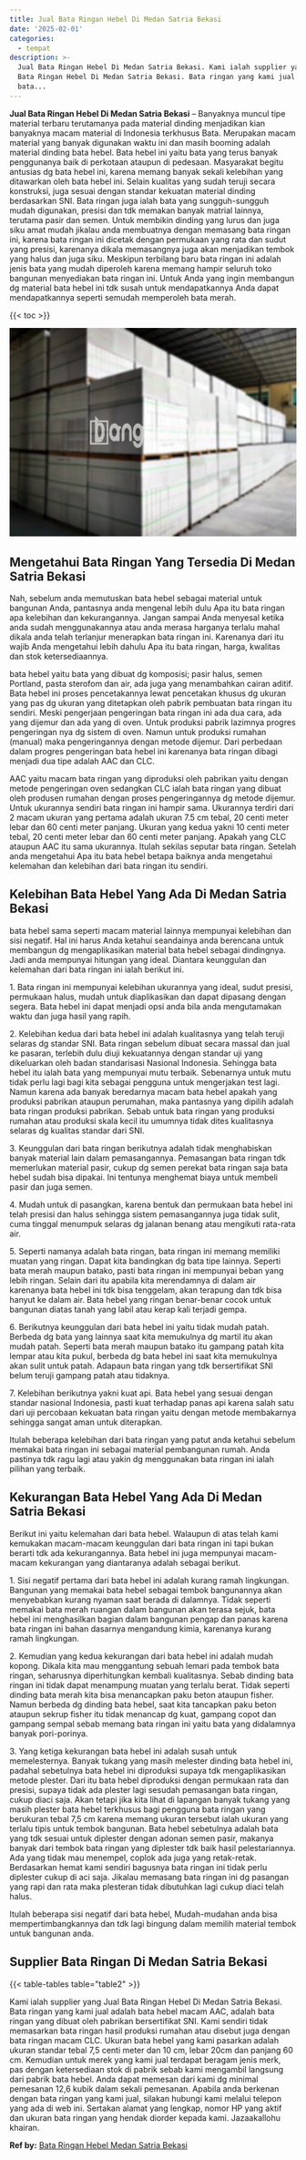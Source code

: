 ```yaml
---
title: Jual Bata Ringan Hebel Di Medan Satria Bekasi
date: '2025-02-01'
categories:
  - tempat
description: >-
  Jual Bata Ringan Hebel Di Medan Satria Bekasi. Kami ialah supplier yang Jual
  Bata Ringan Hebel Di Medan Satria Bekasi. Bata ringan yang kami jual adalah
  bata...
---
```


**Jual Bata Ringan Hebel Di Medan Satria Bekasi** – Banyaknya muncul tipe material terbaru terutamanya pada material dinding menjadikan kian banyaknya macam material di Indonesia terkhusus Bata. Merupakan macam material yang banyak digunakan waktu ini dan masih booming adalah material dinding bata hebel. Bata hebel ini yaitu bata yang terus banyak penggunanya baik di perkotaan ataupun di pedesaan. Masyarakat begitu antusias dg bata hebel ini, karena memang banyak sekali kelebihan yang ditawarkan oleh bata hebel ini. Selain kualitas yang sudah teruji secara konstruksi, juga sesuai dengan standar kekuatan material dinding berdasarkan SNI. Bata ringan juga ialah bata yang sungguh-sungguh mudah digunakan, presisi dan tdk memakan banyak matrial lainnya, terutama pasir dan semen. Untuk membikin dinding yang lurus dan juga siku amat mudah jikalau anda membuatnya dengan memasang bata ringan ini, karena bata ringan ini dicetak dengan permukaan yang rata dan sudut yang presisi, karenanya dikala memasangnya juga akan menjadikan tembok yang halus dan juga siku. Meskipun terbilang baru bata ringan ini adalah jenis bata yang mudah diperoleh karena memang hampir seluruh toko bangunan menyediakan bata ringan ini. Untuk Anda yang ingin membangun dg material bata hebel ini tdk susah untuk mendapatkannya Anda dapat mendapatkannya seperti semudah memperoleh bata merah.

{{< toc >}}

![Jual Bata Ringan Hebel Di Medan Satria Bekasi](/images/jual-hebel-murah-29.png)

## Mengetahui Bata Ringan Yang Tersedia Di Medan Satria Bekasi

Nah, sebelum anda memutuskan bata hebel sebagai material untuk bangunan Anda, pantasnya anda mengenal lebih dulu Apa itu bata ringan apa kelebihan dan kekurangannya. Jangan sampai Anda menyesal ketika anda sudah menggunakannya atau anda merasa harganya terlalu mahal dikala anda telah terlanjur menerapkan bata ringan ini. Karenanya dari itu wajib Anda mengetahui lebih dahulu Apa itu bata ringan, harga, kwalitas dan stok ketersediaannya.

bata hebel yaitu bata yang dibuat dg komposisi; pasir halus, semen Portland, pasta sterofom dan air, ada juga yang menambahkan cairan aditif. Bata hebel ini proses pencetakannya lewat pencetakan khusus dg ukuran yang pas dg ukuran yang ditetapkan oleh pabrik pembuatan bata ringan itu sendiri. Meski pengerjaan pengeringan bata ringan ini ada dua cara, ada yang dijemur dan ada yang di oven. Untuk produksi pabrik lazimnya progres pengeringan nya dg sistem di oven. Namun untuk produksi rumahan (manual) maka pengeringannya dengan metode dijemur. Dari perbedaan dalam progres pengeringan bata hebel ini karenanya bata ringan dibagi menjadi dua tipe adalah AAC dan CLC.

AAC yaitu macam bata ringan yang diproduksi oleh pabrikan yaitu dengan metode pengeringan oven sedangkan CLC ialah bata ringan yang dibuat oleh produsen rumahan dengan proses pengeringannya dg metode dijemur. Untuk ukurannya sendiri bata ringan ini hampir sama. Ukurannya terdiri dari 2 macam ukuran yang pertama adalah ukuran 7.5 cm tebal, 20 centi meter lebar dan 60 centi meter panjang. Ukuran yang kedua yakni 10 centi meter tebal, 20 centi meter lebar dan 60 centi meter panjang. Apakah yang CLC ataupun AAC itu sama ukurannya. Itulah sekilas seputar bata ringan. Setelah anda mengetahui Apa itu bata hebel betapa baiknya anda mengetahui kelemahan dan kelebihan dari bata ringan itu sendiri.

## Kelebihan Bata Hebel Yang Ada Di Medan Satria Bekasi

bata hebel sama seperti macam material lainnya mempunyai kelebihan dan sisi negatif. Hal ini harus Anda ketahui seandainya anda berencana untuk membangun dg mengaplikasikan material bata hebel sebagai dindingnya. Jadi anda mempunyai hitungan yang ideal. Diantara keunggulan dan kelemahan dari bata ringan ini ialah berikut ini.

1\. Bata ringan ini mempunyai kelebihan ukurannya yang ideal, sudut presisi, permukaan halus, mudah untuk diaplikasikan dan dapat dipasang dengan segera. Bata hebel ini dapat menjadi opsi anda bila anda mengutamakan waktu dan juga hasil yang rapih.

2\. Kelebihan kedua dari bata hebel ini adalah kualitasnya yang telah teruji selaras dg standar SNI. Bata ringan sebelum dibuat secara massal dan jual ke pasaran, terlebih dulu diuji kekuatannya dengan standar uji yang dikeluarkan oleh badan standarisasi Nasional Indonesia. Sehingga bata hebel itu ialah bata yang mempunyai mutu terbaik. Sebenarnya untuk mutu tidak perlu lagi bagi kita sebagai pengguna untuk mengerjakan test lagi. Namun karena ada banyak beredarnya macam bata hebel apakah yang produksi pabrikan ataupun perumahan, maka pantasnya yang dipilih adalah bata ringan produksi pabrikan. Sebab untuk bata ringan yang produksi rumahan atau produksi skala kecil itu umumnya tidak dites kualitasnya selaras dg kualitas standar dari SNI.

3\. Keunggulan dari bata ringan berikutnya adalah tidak menghabiskan banyak material lain dalam pemasangannya. Pemasangan bata ringan tdk memerlukan material pasir, cukup dg semen perekat bata ringan saja bata hebel sudah bisa dipakai. Ini tentunya menghemat biaya untuk membeli pasir dan juga semen.

4\. Mudah untuk di pasangkan, karena bentuk dan permukaan bata hebel ini telah presisi dan halus sehingga sistem pemasangannya juga tidak sulit, cuma tinggal menumpuk selaras dg jalanan benang atau mengikuti rata-rata air.

5\. Seperti namanya adalah bata ringan, bata ringan ini memang memiliki muatan yang ringan. Dapat kita bandingkan dg bata tipe lainnya. Seperti bata merah maupun batako, pasti bata ringan ini mempunyai beban yang lebih ringan. Selain dari itu apabila kita merendamnya di dalam air karenanya bata hebel ini tdk bisa tenggelam, akan terapung dan tdk bisa hanyut ke dalam air. Bata hebel yang ringan benar-benar cocok untuk bangunan diatas tanah yang labil atau kerap kali terjadi gempa.

6\. Berikutnya keunggulan dari bata hebel ini yaitu tidak mudah patah. Berbeda dg bata yang lainnya saat kita memukulnya dg martil itu akan mudah patah. Seperti bata merah maupun batako itu gampang patah kita lempar atau kita pukul, berbeda dg bata hebel ini saat kita memukulnya akan sulit untuk patah. Adapaun bata ringan yang tdk bersertifikat SNI belum teruji gampang patah atau tidaknya.

7\. Kelebihan berikutnya yakni kuat api. Bata hebel yang sesuai dengan standar nasional Indonesia, pasti kuat terhadap panas api karena salah satu dari uji percobaan kekuatan bata ringan yaitu dengan metode membakarnya sehingga sangat aman untuk diterapkan.

Itulah beberapa kelebihan dari bata ringan yang patut anda ketahui sebelum memakai bata ringan ini sebagai material pembangunan rumah. Anda pastinya tdk ragu lagi atau yakin dg menggunakan bata ringan ini ialah pilihan yang terbaik.

## Kekurangan Bata Hebel Yang Ada Di Medan Satria Bekasi

Berikut ini yaitu kelemahan dari bata hebel. Walaupun di atas telah kami kemukakan macam-macam keunggulan dari bata ringan ini tapi bukan berarti tdk ada kekurangannya. Bata hebel ini juga mempunyai macam-macam kekurangan yang diantaranya adalah sebagai berikut.

1\. Sisi negatif pertama dari bata hebel ini adalah kurang ramah lingkungan. Bangunan yang memakai bata hebel sebagai tembok bangunannya akan menyebabkan kurang nyaman saat berada di dalamnya. Tidak seperti memakai bata merah ruangan dalam bangunan akan terasa sejuk, bata hebel ini menghasilkan bagian dalam bangunan pengap dan panas karena bata ringan ini bahan dasarnya mengandung kimia, karenanya kurang ramah lingkungan.

2\. Kemudian yang kedua kekurangan dari bata hebel ini adalah mudah kopong. Dikala kita mau menggantung sebuah lemari pada tembok bata ringan, seharusnya diperhitungkan kembali kualitasnya. Sebab dinding bata ringan ini tidak dapat menampung muatan yang terlalu berat. Tidak seperti dinding bata merah kita bisa menancapkan paku beton ataupun fisher. Namun berbeda dg dinding bata hebel, saat kita tancapkan paku beton ataupun sekrup fisher itu tidak menancap dg kuat, gampang copot dan gampang sempal sebab memang bata ringan ini yaitu bata yang didalamnya banyak pori-porinya.

3\. Yang ketiga kekurangan bata hebel ini adalah susah untuk memelesternya. Banyak tukang yang masih melester dinding bata hebel ini, padahal sebetulnya bata hebel ini diproduksi supaya tdk mengaplikasikan metode plester. Dari itu bata hebel diproduksi dengan permukaan rata dan presisi, supaya tidak ada plester lagi sesudah pemasangan bata ringan, cukup diaci saja. Akan tetapi jika kita lihat di lapangan banyak tukang yang masih plester bata hebel terkhusus bagi pengguna bata ringan yang berukuran tebal 7,5 cm karena memang ukuran tersebut ialah ukuran yang terlalu tipis untuk tembok bangunan. Bata hebel sebetulnya adalah bata yang tdk sesuai untuk diplester dengan adonan semen pasir, makanya banyak dari tembok bata ringan yang diplester tdk baik hasil pelestariannya. Ada yang tidak mau menempel, coplok ada juga yang retak-retak. Berdasarkan hemat kami sendiri bagusnya bata ringan ini tidak perlu diplester cukup di aci saja. Jikalau memasang bata ringan ini dg pasangan yang rapi dan rata maka plesteran tidak dibutuhkan lagi cukup diaci telah halus.

Itulah beberapa sisi negatif dari bata hebel, Mudah-mudahan anda bisa mempertimbangkannya dan tdk lagi bingung dalam memilih material tembok untuk bangunan anda.

## Supplier Bata Ringan Di Medan Satria Bekasi

{{< table-tables table="table2" >}}

Kami ialah supplier yang Jual Bata Ringan Hebel Di Medan Satria Bekasi. Bata ringan yang kami jual adalah bata hebel macam AAC, adalah bata ringan yang dibuat oleh pabrikan bersertifikat SNI. Kami sendiri tidak memasarkan bata ringan hasil produksi rumahan atau disebut juga dengan bata ringan macam CLC. Ukuran bata hebel yang kami pasarkan adalah ukuran standar tebal 7,5 centi meter dan 10 cm, lebar 20cm dan panjang 60 cm. Kemudian untuk merek yang kami jual terdapat beragam jenis merk, pas dengan ketersediaan stok di pabrik sebab kami mengambil langsung dari pabrik bata hebel. Anda dapat memesan dari kami dg minimal pemesanan 12,6 kubik dalam sekali pemesanan. Apabila anda berkenan dengan bata ringan yang kami jual, silakan hubungi kami melalui telepon yang ada di web ini. Sertakan alamat yang lengkap, nomor HP yang aktif dan ukuran bata ringan yang hendak diorder kepada kami. Jazaakallohu khairan.

**Ref by:** [Bata Ringan Hebel Medan Satria Bekasi](https://id.wikipedia.org/wiki/Bata)
